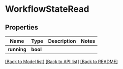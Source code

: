 # WorkflowStateRead

## Properties

Name | Type | Description | Notes
------------ | ------------- | ------------- | -------------
**running** | **bool** |  | 

[[Back to Model list]](../README.md#documentation-for-models) [[Back to API list]](../README.md#documentation-for-api-endpoints) [[Back to README]](../README.md)


